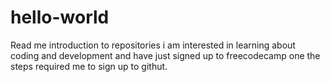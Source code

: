 # hello-world
Read me introduction to repositories 
i am interested in learning about coding and development and have just signed up to freecodecamp  one the steps required me to sign up to githut.
